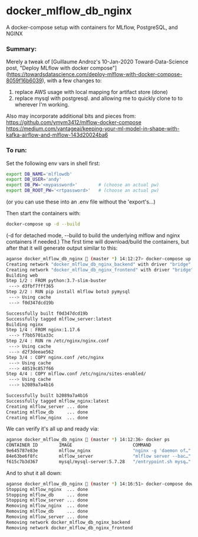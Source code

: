 # docker_mlflow_db_nginx
A docker-compose setup with containers for MLflow, PostgreSQL, and NGINX

### Summary:
Merely a tweak of [Guillaume Androz's 10-Jan-2020 Toward-Data-Science post,
"Deploy MLflow with docker compose"]
(https://towardsdatascience.com/deploy-mlflow-with-docker-compose-8059f16b6039),
with a few changes to:
1. replace AWS usage with local mapping for artifact store (done)
2. replace mysql with postgresql.
and allowing me to quickly clone to to wherever I'm working.

Also may incorporate additional bits and pieces from:
https://github.com/ymym3412/mlflow-docker-compose
https://medium.com/vantageai/keeping-your-ml-model-in-shape-with-kafka-airflow-and-mlflow-143d20024ba6


### To run:
Set the following env vars in shell first:
```bash
export DB_NAME='mlflowdb'
export DB_USER='andy'
export DB_PW='<mypassword>'        # (choose an actual pw)
export DB_ROOT_PW='<rtpassword>'   # (choose an actual pw)
```
(or you can use these into an .env file without the 'export's...)

Then start the containers with:
```bash
docker-compose up -d --build 
```
(-d for detached mode, --build to build the underlying mlflow and nginx
containers if needed.)  The first time will download/build the containers,
but after that it will generate output similar to this:
```bash
aganse docker_mlflow_db_nginx  (master *) 14:12:27> docker-compose up -d --build
Creating network "docker_mlflow_db_nginx_backend" with driver "bridge"
Creating network "docker_mlflow_db_nginx_frontend" with driver "bridge"
Building web
Step 1/2 : FROM python:3.7-slim-buster
 ---> d3fbf7fff365
Step 2/2 : RUN pip install mlflow boto3 pymysql
 ---> Using cache
 ---> f0d347dcd19b

Successfully built f0d347dcd19b
Successfully tagged mlflow_server:latest
Building nginx
Step 1/4 : FROM nginx:1.17.6
 ---> f7bb5701a33c
Step 2/4 : RUN rm /etc/nginx/nginx.conf
 ---> Using cache
 ---> d2f3deeae562
Step 3/4 : COPY nginx.conf /etc/nginx
 ---> Using cache
 ---> 48519c857f66
Step 4/4 : COPY mlflow.conf /etc/nginx/sites-enabled/
 ---> Using cache
 ---> b2089a7a4b16

Successfully built b2089a7a4b16
Successfully tagged mlflow_nginx:latest
Creating mlflow_server ... done
Creating mlflow_db     ... done
Creating mlflow_nginx  ... done
```

We can verify it's all up and ready via:
```bash
aganse docker_mlflow_db_nginx  (master *) 14:12:36> docker ps
CONTAINER ID        IMAGE                       COMMAND                  CREATED             STATUS                            PORTS                 NAMES
9e645787e83e        mlflow_nginx                "nginx -g 'daemon of…"   9 seconds ago       Up 8 seconds                      0.0.0.0:80->80/tcp    mlflow_nginx
84e63be6f8fc        mlflow_server               "mlflow server --bac…"   9 seconds ago       Up 8 seconds                      5050/tcp              mlflow_server
f615c7b3d367        mysql/mysql-server:5.7.28   "/entrypoint.sh mysq…"   9 seconds ago       Up 8 seconds (health: starting)   3306/tcp, 33060/tcp   mlflow_db
```

And to shut it all down:
```bash
aganse docker_mlflow_db_nginx  (master *) 14:16:51> docker-compose down
Stopping mlflow_nginx  ... done
Stopping mlflow_db     ... done
Stopping mlflow_server ... done
Removing mlflow_nginx  ... done
Removing mlflow_db     ... done
Removing mlflow_server ... done
Removing network docker_mlflow_db_nginx_backend
Removing network docker_mlflow_db_nginx_frontend
```
